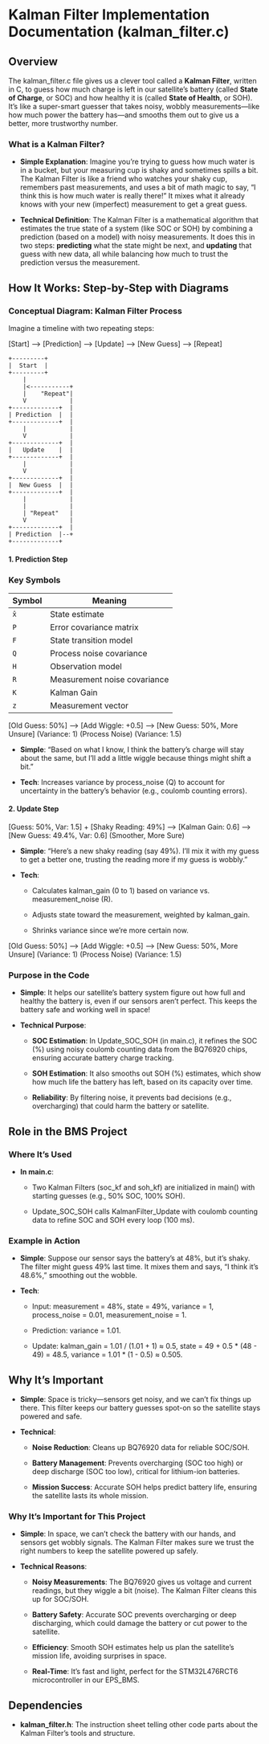 Kalman Filter Implementation Documentation (kalman\_filter.c)
=============================================================

Overview
--------

The kalman\_filter.c file gives us a clever tool called a **Kalman Filter**, written in C, to guess how much charge is left in our satellite’s battery (called **State of Charge**, or SOC) and how healthy it is (called **State of Health**, or SOH). It’s like a super-smart guesser that takes noisy, wobbly measurements—like how much power the battery has—and smooths them out to give us a better, more trustworthy number.

### What is a Kalman Filter?

*   **Simple Explanation**: Imagine you’re trying to guess how much water is in a bucket, but your measuring cup is shaky and sometimes spills a bit. The Kalman Filter is like a friend who watches your shaky cup, remembers past measurements, and uses a bit of math magic to say, “I think this is how much water is really there!” It mixes what it already knows with your new (imperfect) measurement to get a great guess.
    
*   **Technical Definition**: The Kalman Filter is a mathematical algorithm that estimates the true state of a system (like SOC or SOH) by combining a prediction (based on a model) with noisy measurements. It does this in two steps: **predicting** what the state might be next, and **updating** that guess with new data, all while balancing how much to trust the prediction versus the measurement.
    

How It Works: Step-by-Step with Diagrams
----------------------------------------

### Conceptual Diagram: Kalman Filter Process

Imagine a timeline with two repeating steps:

\[Start\] --> \[Prediction\] --> \[Update\] --> \[New Guess\] --> \[Repeat\]


```
+---------+
|  Start  | 
+---------+
	|
	|<-----------+
    |    "Repeat"|
    V            |
+-------------+  |
| Prediction  |  |
+-------------+  |
    |            |
    V            |
+-------------+  |
|   Update    |  |
+-------------+  |
    |            |
    V            |
+-------------+  |
|  New Guess  |  |
+-------------+  |
    |            |
    |            |
    | "Repeat"   |
    V            |
+-------------+  |
| Prediction  |--+
+-------------+
```
#### 1\. Prediction Step

### Key Symbols
| Symbol | Meaning                          |
|--------|----------------------------------|
| `x̂`    | State estimate                   |
| `P`    | Error covariance matrix          |
| `F`    | State transition model           |
| `Q`    | Process noise covariance         |
| `H`    | Observation model                |
| `R`    | Measurement noise covariance     |
| `K`    | Kalman Gain                      |
| `z`    | Measurement vector               |



\[Old Guess: 50%\] --> \[Add Wiggle: +0.5\] --> \[New Guess: 50%, More Unsure\] (Variance: 1) (Process Noise) (Variance: 1.5)

*   **Simple**: “Based on what I know, I think the battery’s charge will stay about the same, but I’ll add a little wiggle because things might shift a bit.”
    
*   **Tech**: Increases variance by process\_noise (Q) to account for uncertainty in the battery’s behavior (e.g., coulomb counting errors).

#### 2\. Update Step



\[Guess: 50%, Var: 1.5\] + \[Shaky Reading: 49%\] --> \[Kalman Gain: 0.6\] --> \[New Guess: 49.4%, Var: 0.6\] (Smoother, More Sure)




*   **Simple**: “Here’s a new shaky reading (say 49%). I’ll mix it with my guess to get a better one, trusting the reading more if my guess is wobbly.”
    
*   **Tech**:
    
    *   Calculates kalman\_gain (0 to 1) based on variance vs. measurement\_noise (R).
        
    *   Adjusts state toward the measurement, weighted by kalman\_gain.
        
    *   Shrinks variance since we’re more certain now.    
   

\[Old Guess: 50%\] --> \[Add Wiggle: +0.5\] --> \[New Guess: 50%, More Unsure\] (Variance: 1) (Process Noise) (Variance: 1.5)

### Purpose in the Code

*   **Simple**: It helps our satellite’s battery system figure out how full and healthy the battery is, even if our sensors aren’t perfect. This keeps the battery safe and working well in space!
    
*   **Technical Purpose**:
    
    *   **SOC Estimation**: In Update\_SOC\_SOH (in main.c), it refines the SOC (%) using noisy coulomb counting data from the BQ76920 chips, ensuring accurate battery charge tracking.
        
    *   **SOH Estimation**: It also smooths out SOH (%) estimates, which show how much life the battery has left, based on its capacity over time.
        
    *   **Reliability**: By filtering noise, it prevents bad decisions (e.g., overcharging) that could harm the battery or satellite.
        

Role in the BMS Project
-----------------------

### Where It’s Used

*   **In main.c**:
    
    *   Two Kalman Filters (soc\_kf and soh\_kf) are initialized in main() with starting guesses (e.g., 50% SOC, 100% SOH).
        
    *   Update\_SOC\_SOH calls KalmanFilter\_Update with coulomb counting data to refine SOC and SOH every loop (100 ms).
        

### Example in Action

*   **Simple**: Suppose our sensor says the battery’s at 48%, but it’s shaky. The filter might guess 49% last time. It mixes them and says, “I think it’s 48.6%,” smoothing out the wobble.
    
*   **Tech**:
    
    *   Input: measurement = 48%, state = 49%, variance = 1, process\_noise = 0.01, measurement\_noise = 1.
        
    *   Prediction: variance = 1.01.
        
    *   Update: kalman\_gain = 1.01 / (1.01 + 1) ≈ 0.5, state = 49 + 0.5 \* (48 - 49) = 48.5, variance = 1.01 \* (1 - 0.5) ≈ 0.505.
        

Why It’s Important
------------------

*   **Simple**: Space is tricky—sensors get noisy, and we can’t fix things up there. This filter keeps our battery guesses spot-on so the satellite stays powered and safe.
    
*   **Technical**:
    
    *   **Noise Reduction**: Cleans up BQ76920 data for reliable SOC/SOH.
        
    *   **Battery Management**: Prevents overcharging (SOC too high) or deep discharge (SOC too low), critical for lithium-ion batteries.
        
    *   **Mission Success**: Accurate SOH helps predict battery life, ensuring the satellite lasts its whole mission.




### Why It’s Important for This Project

*   **Simple**: In space, we can’t check the battery with our hands, and sensors get wobbly signals. The Kalman Filter makes sure we trust the right numbers to keep the satellite powered up safely.
    
*   **Technical Reasons**:
    
    *   **Noisy Measurements**: The BQ76920 gives us voltage and current readings, but they wiggle a bit (noise). The Kalman Filter cleans this up for SOC/SOH.
        
    *   **Battery Safety**: Accurate SOC prevents overcharging or deep discharging, which could damage the battery or cut power to the satellite.
        
    *   **Efficiency**: Smooth SOH estimates help us plan the satellite’s mission life, avoiding surprises in space.
        
    *   **Real-Time**: It’s fast and light, perfect for the STM32L476RCT6 microcontroller in our EPS\_BMS.
        

Dependencies
------------

*   **kalman\_filter.h**: The instruction sheet telling other code parts about the Kalman Filter’s tools and structure.